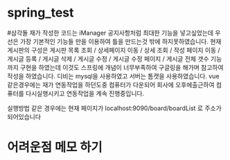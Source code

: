 # spring_test

#삼각돌 재가 작성한 코드는 iManager 공지사항처럼 최대한 기능을 넣고싶었는데 우선은 가장 기본적인 기능들 만을 이용하여 틀을 만드는것 밖에 하지못하였습니다. 현재 게시판의 구성은 게시판 목록 조회 / 상세페이지 이동 / 상세 조회 / 작성 페이지 이동 / 게시글 등록 / 게시글 삭제 / 게시글 수정 / 게시글 수정 페이지 / 게시글 전체 갯수 기능 까지 구현을 하였는데 이것도 스프링에 개념이 너무부족하여 구글링을 해가며 참고하여 작성을 하였습니다. 디비는 mysql을 사용하였고 서버는 톰캣을 사용하였습니다. vue 같은경우에는 재가 연동작업을 하던도중 컴퓨터가 다운되어 회사에 오후에출근하여 컴퓨터를 다시실행시키고 연동작업을 계속 진행중입니다.


실행방법 같은 경우에는 현재 페이지가 localhost:9090/board/boardList 로 주소가 되어있습니다

어려운점 메모 하기
=====================
